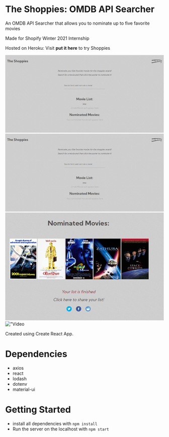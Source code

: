 # The Shoppies: OMDB API Searcher

An OMDB API Searcher that allows you to nominate up to five favorite movies

Made for Shopify Winter 2021 Internship

Hosted on Heroku: Visit **put it here** to try Shoppies

!["front-page](https://raw.githubusercontent.com/joshbrookstone/shopifyux/master/public/images/Front_Page.png?token=AOXUH4CFCEEEEPRJJ4D2G7K7LWDAI)
!["shoppies-header"](https://raw.githubusercontent.com/joshbrookstone/shopifyux/master/public/images/ShoppiesHeader.png?token=AOXUH4BIQKZZAGZ7XUQ6X6C7LWDI2)
!["Nominations"](https://raw.githubusercontent.com/joshbrookstone/shopifyux/master/public/images/Nom_Movies.png?token=AOXUH4CFUFQ4M5BPX52CR3K7LWDIK)
!["Video](https://github.com/joshbrookstone/shopifyux/blob/master/public/images/shoppiesvid.gif.gif)

Created using Create React App.

# Dependencies

- axios
- react
- lodash
- dotenv
- material-ui

# Getting Started

- install all dependencies with `npm install`
- Run the server on the localhost with `npm start`
